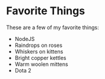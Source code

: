 # Favorite Things

These are a few of my favorite things:

- NodeJS
- Raindrops on roses
- Whiskers on kittens
- Bright copper kettles
- Warm woolen mittens
- Dota 2
